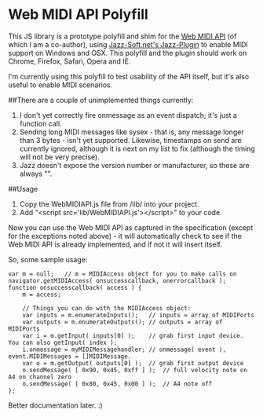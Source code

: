 # Web MIDI API Polyfill

This JS library is a prototype polyfill and shim for the [Web MIDI API](https://dvcs.w3.org/hg/audio/raw-file/tip/midi/specification.html) (of which I am a co-author), using [Jazz-Soft.net's Jazz-Plugin](http://jazz-soft.net/) to enable MIDI support on Windows and OSX.  This polyfill and the plugin should work on Chrome, Firefox, Safari, Opera and IE.

I'm currently using this polyfill to test usability of the API itself, but it's also useful to enable MIDI scenarios.

##There are a couple of unimplemented things currently:

1. I don't yet correctly fire onmessage as an event dispatch; it's just a function call.
2. Sending long MIDI messages like sysex - that is, any message longer than 3 bytes - isn't yet supported.  Likewise, timestamps on send are currently ignored, although it is next on my list to fix (although the timing will not be very precise).
3. Jazz doesn't expose the version number or manufacturer, so these are always "<not supported>".

##Usage

1. Copy the WebMIDIAPI.js file from /lib/ into your project.  
2. Add "&lt;script src='lib/WebMIDIAPI.js'>&lt;/script>" to your code.

Now you can use the Web MIDI API as captured in the specification (except for the exceptions noted above) - it will automatically check to see if the Web MIDI API is already implemented, and if not it will insert itself.

So, some sample usage: 

	var m = null;   // m = MIDIAccess object for you to make calls on
    navigator.getMIDIAccess( onsuccesscallback, onerrorcallback );
    function onsuccesscallback( access ) { 
    	m = access;

    	// Things you can do with the MIDIAccess object:
	    var inputs = m.enumerateInputs();   // inputs = array of MIDIPorts
	    var outputs = m.enumerateOutputs(); // outputs = array of MIDIPorts
	    var i = m.getInput( inputs[0] );    // grab first input device.  You can also getInput( index );
	    i.onmessage = myMIDIMessagehandler;	// onmessage( event ), event.MIDIMessages = []MIDIMessage.
	    var o = m.getOutput( outputs[0] );  // grab first output device
	    o.sendMessage( [ 0x90, 0x45, 0xff ] );  // full velocity note on A4 on channel zero
	    o.sendMessage( [ 0x80, 0x45, 0x00 ] );  // A4 note off
	};

Better documentation later.  :)
